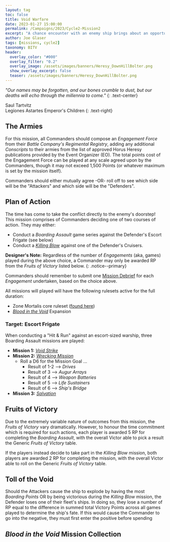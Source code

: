```yaml
---
layout: tag
toc: false
title: Void Warfare
date: 2023-01-27 15:00:00
permalink: /Campaigns/2023/Cycle2-Mission2
excerpt: "A chance encounter with an enemy ship brings about an opportunity that cannot be missed." 
author: Joe Glaser
tags: [missions, cycle2]
taxonomy: BITV
header:
  overlay_color: "#000"
  overlay_filter: "0.2"
  overlay_image: /assets/images/banners/Heresy_DownHillBolter.png
  show_overlay_excerpt: false
  teaser: /assets/images/banners/Heresy_DownHillBolter.png
---
```


*"Our names may be forgotten, and our bones crumble to dust, but our deaths will echo through the millennia to come."*
{: .text-center}

Saul Tartvitz <br> Legiones Astartes Emperor's Children
{: .text-right}

## The Armies

For this mission, all Commanders should compose an *Engagement Force* from their *Battle Company's Regimental Registry*, adding any additional *Conscripts* to their armies from the list of approved Horus Heresy publications provided by the Event Organizer (EO). The total points cost of the Engagement Force can be played at any scale agreed upon by the Commanders, though it may not exceed 1,500 Points (or whatever maximum is set by the mission itself).

Commanders should either mutually agree -OR- roll off to see which side will be the "Attackers" and which side will be the "Defenders".

## Plan of Action

The time has come to take the conflict directly to the enemy's doorstep! This mission comprises of Commanders deciding one of two courses of action. They may either:
  - Conduct a _Boarding Assault_ game series against the Defender's Escort Frigate (see below)
  - Conduct a [_Killing Blow_](/Bitter-Conquest/Blood-in-the-Void/KillingBlow) against one of the Defender's Cruisers.

**Designer's Note:** Regardless of the number of _Engagements_ (aka, games) played during the above choice, a Commander may only be awarded RP from the _Fruits of Victory_ listed below.
{: .notice--primary}

Commanders should remember to submit one [Mission Debrief]((https://forms.gle/gFNQJEq2UKnNqBV58)) for each _Engagement_ undertaken, based on the choice above. 

All missions will played will have the following rulesets active for the full duration:
  - Zone Mortalis core ruleset ([found here](https://drive.google.com/file/d/1WQDUWdgltW9QsNQEVFkxYnxluOtCZ7vw/view?usp=share_link))
  - [_Blood in the Void_](/Bitter-Conquest/Blood-in-the-Void) Expansion

### Target: Escort Frigate
When conducting a "Hit & Run" against an escort-sized warship, three Boarding Assault missions are played:
- **Mission 1:** [_Void Strike_](/Bitter-Conquest/Blood-in-the-Void/VoidStrike)
- **Mission 2:** [_Wrecking Mission_](/Bitter-Conquest/Blood-in-the-Void/Wrecker)
  - Roll a D6 for the Mission Goal ...
    - Result of 1-2 --> _Drives_
    - Result of 3 --> _Augur Arrays_
    - Result of 4 --> _Weapon Batteries_
    - Result of 5 --> _Life Sustainers_
    - Result of 6 --> _Ship's Bridge_
- **Mission 3:** [_Salvation_](/Bitter-Conquest/Blood-in-the-Void/Salvation)

## Fruits of Victory
Due to the extremely variable nature of outcomes from this mission, the _Fruits of Victory_ vary dramatically. However, to honour the time commitment which is required for such actions, each player is awarded 5 RP for completing the _Boarding Assault_, with the overall Victor able to pick a result the Generic _Fruits of Victory_ table.

If the players instead decide to take part in the _Killing Blow_ mission, both players are awarded 2 RP for completing the mission, with the overall Victor able to roll on the Generic _Fruits of Victory_ table.

## Toll of the Void
Should the Attackers cause the ship to explode by having the most _Boarding Points_ OR by being victorious during the _Killing Blow_ mission, the Defender loses one of their fleet's ships. In doing so, they lose a number of RP equal to the difference in summed total Victory Points across all games played to determine the ship's fate. If this would cause the Commander to go into the negative, they must first enter the positive before spending 

## _Blood in the Void_ Mission Collection